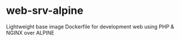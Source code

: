 # web-srv-alpine
Lightweight base image Dockerfile for development web using PHP &amp; NGINX over ALPINE
